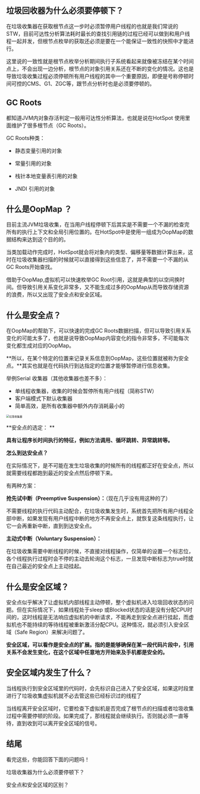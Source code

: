 

## 垃圾回收器为什么必须要停顿下？

在垃圾收集器在获取根节点这一步时必须暂停用户线程的也就是我们常说的STW，目前可达性分析算法耗时最长的查找引用链的过程已经可以做到和用户线程一起并发，但根节点枚举的获取还必须是要在一个能保证一致性的快照中才能进行。

这里说的一致性就是根节点枚举分析期间执行子系统看起来就像被冻结在某个时间点上，不会出现一边分析，根节点的对象引用关系还在不断的变化的情况。这也是导致垃圾收集过程必须停顿所有用户线程的其中一个重要原因，即便是号称停顿时间可控的CMS、G1、ZGC等，跟节点分析时也是必须要停顿的。



## GC Roots

都知道JVM内对象存活判定一般用可达性分析算法，也就是说在HotSpot 使用里面维护了很多根节点（GC Roots）。

GC Roots种类：

- 静态变量引用的对象 

- 常量引用的对象
- 栈针本地变量表引用的对象
- JNDI 引用的对象



## 什么是OopMap ？

目前主流JVM垃圾收集，在当用户线程停顿下后其实是不需要一个不漏的检查完所有的执行上下文和全局引用位置的。在HotSpot中是使用一组成为OopMap的数据结构来达到这个目的的。

当类加载动作完成时，HotSpot就会将对象内的类型、偏移量等数据计算出来，这时在垃圾收集器扫描的时候就可以直接得到这些信息了，并不需要一个不漏的从GC Roots开始查找。



借助于OopMap,虚拟机可以快速枚举GC Root引用，这就是典型的以空间换时间。但导致引用关系变化非常多，又不能生成过多的OopMap从而导致存储资源的浪费，所以又出现了安全点和安全区域。





## 什么是安全点？

在OopMap的帮助下，可以快速的完成GC Roots数据扫描，但可以导致引用关系变化的可能太多了，也就是说导致OopMap内容变化的指令非常多，不可能每次变化都生成对应的OopMap。

**所以，在某个特定的位置来记录关系信息到OopMap，这些位置就被称为安全点。**其实也就是在代码执行到达指定的位置才能够暂停进行信息收集。

举例Serial 收集器（其他收集器也差不多）：

- 单线程收集器，收集的时候会暂停所有用户线程（简称STW）
- 客户端模式下默认收集器
- 简单高效，是所有收集器中额外内存消耗最小的

<img src="/Users/luqiang/Downloads/公众号图片/多线程硬件基础/垃圾收集器.jpg" alt="垃圾收集器" style="zoom:50%;" />



**安全点的选定： **

**具有让程序长时间执行的特征，例如方法调用、循环跳转、异常跳转等。**



**怎么到达安全点？**

在实际情况下，是不可能在发生垃圾收集的时候所有的线程都正好在安全点，所以就需要线程都跑到最近的安全点然后停顿下来。

有两种方案：

**抢先试中断（Preemptive Suspension）：**（现在几乎没有用这种的了）

不需要线程的执行代码主动配合，在垃圾收集发生时，系统首先把所有用户线程全部中断，如果发现有用户线程中断的地方不再安全点上，就恢复这条线程执行，让它一会再重新中断，直到到达安全点。



**主动式中断（Voluntary Suspension）：**

在垃圾收集需要中断线程的时候，不直接对线程操作，仅简单的设置一个标志位，各个线程执行过程时会不停的主动去轮询这个标志，一旦发现中断标志为true时就在自己最近的安全点上主动挂起。



## 什么是安全区域？

安全点似乎解决了让虚拟机内部线程主动停顿，整个虚拟机进入垃圾回收状态的问题。但在实际情况下，如果线程处于sleep 或Blocked状态的话是没有分配CPU时间的，这时线程是无法响应虚拟机的中断请求，不能再走到安全点进行挂起，而虚拟机也不能持续的等待线程被重新激活分配CPU。这种情况，就必须引入安全区域（Safe Region）来解决问题了。



**安全区域，可以看作是安全点的扩展。指的是能够确保在某一段代码片段中，引用关系不会发生变化，在这个区域中任意地方开始来及手机都是安全的。**



## 安全区域内发生了什么？

当线程执行到安全区域里的代码时，会先标识自己进入了安全区域，如果这时段里进行了垃圾收集虚拟机就不必去管这些已经标识过的线程了

当线程离开安全区域时，它要检查下虚拟机是否完成了根节点的扫描或者垃圾收集过程中需要停顿的阶段。如果完成了，那线程就会继续执行。否则就必须一直等待，直到收到可以离开安全区域的信号。



## 结尾

看完这些，你能回答下面的问题吗！

垃圾收集器为什么必须要停顿下？

安全点和安全区域的区别？







